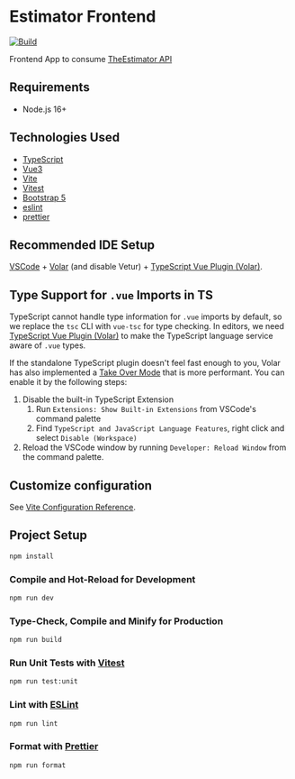 # Estimator Frontend

[![Build](https://github.com/ikarabulut/estimator-frontend/actions/workflows/build.yml/badge.svg)](https://github.com/ikarabulut/estimator-frontend/actions/workflows/build.yml)

Frontend App to consume [TheEstimator API](https://github.com/ikarabulut/TheEstimator)

## Requirements

- Node.js 16+

## Technologies Used

- [TypeScript](https://www.typescriptlang.org/)
- [Vue3](https://vuejs.org/)
- [Vite](https://vitejs.dev/)
- [Vitest](https://vitest.dev/)
- [Bootstrap 5](https://getbootstrap.com/docs/5.0/getting-started/introduction/)
- [eslint](https://eslint.org/)
- [prettier](https://prettier.io/)

## Recommended IDE Setup

[VSCode](https://code.visualstudio.com/) + [Volar](https://marketplace.visualstudio.com/items?itemName=Vue.volar) (and disable Vetur) + [TypeScript Vue Plugin (Volar)](https://marketplace.visualstudio.com/items?itemName=Vue.vscode-typescript-vue-plugin).

## Type Support for `.vue` Imports in TS

TypeScript cannot handle type information for `.vue` imports by default, so we replace the `tsc` CLI with `vue-tsc` for type checking. In editors, we need [TypeScript Vue Plugin (Volar)](https://marketplace.visualstudio.com/items?itemName=Vue.vscode-typescript-vue-plugin) to make the TypeScript language service aware of `.vue` types.

If the standalone TypeScript plugin doesn't feel fast enough to you, Volar has also implemented a [Take Over Mode](https://github.com/johnsoncodehk/volar/discussions/471#discussioncomment-1361669) that is more performant. You can enable it by the following steps:

1. Disable the built-in TypeScript Extension
   1. Run `Extensions: Show Built-in Extensions` from VSCode's command palette
   2. Find `TypeScript and JavaScript Language Features`, right click and select `Disable (Workspace)`
2. Reload the VSCode window by running `Developer: Reload Window` from the command palette.

## Customize configuration

See [Vite Configuration Reference](https://vitejs.dev/config/).

## Project Setup

```sh
npm install
```

### Compile and Hot-Reload for Development

```sh
npm run dev
```

### Type-Check, Compile and Minify for Production

```sh
npm run build
```

### Run Unit Tests with [Vitest](https://vitest.dev/)

```sh
npm run test:unit
```

### Lint with [ESLint](https://eslint.org/)

```sh
npm run lint
```

### Format with [Prettier](https://prettier.io/)

```sh
npm run format
```

